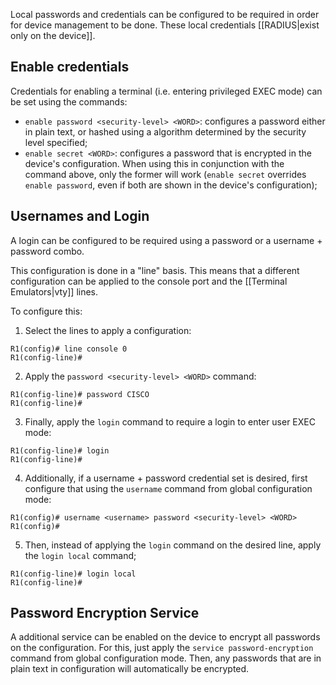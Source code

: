 Local passwords and credentials can be configured to be required in order for device management to be done. These local credentials [[RADIUS|exist only on the device]].

## Enable credentials

Credentials for enabling a terminal (i.e. entering privileged EXEC mode) can be set using the commands:
- `enable password <security-level> <WORD>`: configures a password either in plain text, or hashed using a algorithm determined by the security level specified;
- `enable secret <WORD>`: configures a password that is encrypted in the device's configuration. When using this in conjunction with the command above, only the former will work (`enable secret` overrides `enable password`, even if both are shown in the device's configuration);

## Usernames and Login

A login can be configured to be required using a password or a username + password combo.

This configuration is done in a "line" basis. This means that a different configuration can be applied to the console port and the [[Terminal Emulators|vty]] lines.

To configure this:

1. Select the lines to apply a configuration:
```IOS
R1(config)# line console 0
R1(config-line)#
```

2. Apply the `password <security-level> <WORD>` command:
```IOS
R1(config-line)# password CISCO
R1(config-line)#
```

3. Finally, apply the `login` command to require a login to enter user EXEC mode:
```IOS
R1(config-line)# login
R1(config-line)#
```

4. Additionally, if a username + password credential set is desired, first configure that using the `username` command from global configuration mode:
```IOS
R1(config)# username <username> password <security-level> <WORD>
R1(config)#
```

5. Then, instead of applying the `login` command on the desired line, apply the `login local` command;
```IOS
R1(config-line)# login local
R1(config-line)#
```

## Password Encryption Service

A additional service can be enabled on the device to encrypt all passwords on the configuration. For this, just apply the `service password-encryption` command from global configuration mode. Then, any passwords that are in plain text in configuration will automatically be encrypted.

